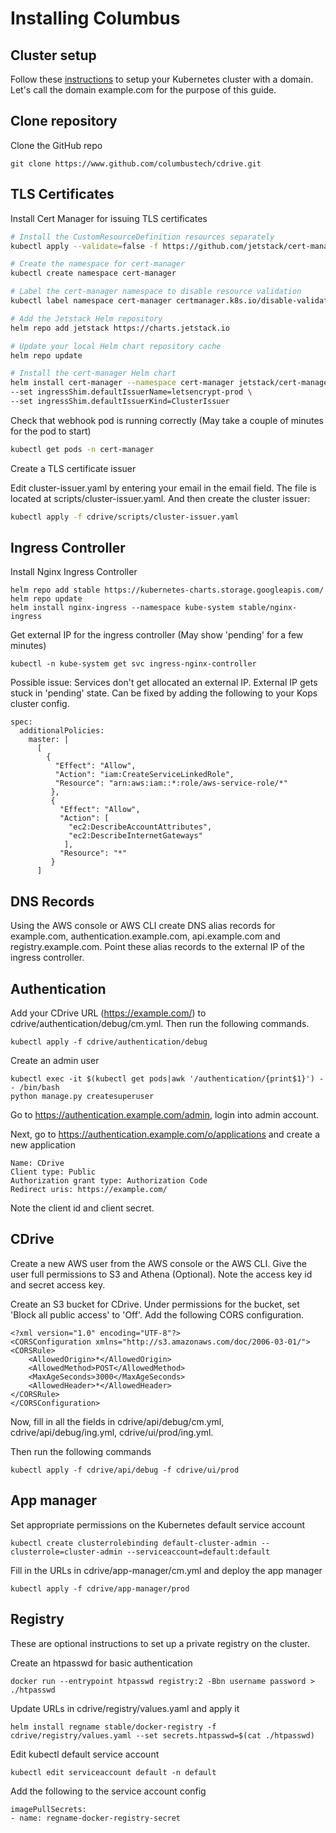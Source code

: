 # Installing Columbus

## Cluster setup

Follow these [instructions](https://github.com/columbustech/cdrive/blob/master/docs/cluster.md) to setup your 
Kubernetes cluster with a domain. Let's call the domain example.com for the purpose of this guide.

## Clone repository

Clone the GitHub repo

```
git clone https://www.github.com/columbustech/cdrive.git
```

## TLS Certificates

Install Cert Manager for issuing TLS certificates

```bash
# Install the CustomResourceDefinition resources separately
kubectl apply --validate=false -f https://github.com/jetstack/cert-manager/releases/download/v0.14.0/cert-manager.crds.yaml

# Create the namespace for cert-manager
kubectl create namespace cert-manager

# Label the cert-manager namespace to disable resource validation
kubectl label namespace cert-manager certmanager.k8s.io/disable-validation=true

# Add the Jetstack Helm repository
helm repo add jetstack https://charts.jetstack.io

# Update your local Helm chart repository cache
helm repo update

# Install the cert-manager Helm chart
helm install cert-manager --namespace cert-manager jetstack/cert-manager --version v0.14.0 \
--set ingressShim.defaultIssuerName=letsencrypt-prod \
--set ingressShim.defaultIssuerKind=ClusterIssuer
```

Check that webhook pod is running correctly (May take a couple of minutes for the pod to start)

```bash
kubectl get pods -n cert-manager
```

Create a TLS certificate issuer

Edit cluster-issuer.yaml by entering your email in the email field. The file is located at scripts/cluster-issuer.yaml.
And then create the cluster issuer:

```bash
kubectl apply -f cdrive/scripts/cluster-issuer.yaml
```

## Ingress Controller

Install Nginx Ingress Controller

```
helm repo add stable https://kubernetes-charts.storage.googleapis.com/
helm repo update
helm install nginx-ingress --namespace kube-system stable/nginx-ingress
```

Get external IP for the ingress controller (May show 'pending' for a few minutes)

```
kubectl -n kube-system get svc ingress-nginx-controller
```

Possible issue: Services don't get allocated an external IP. External IP gets stuck in 'pending' state.
Can be fixed by adding the following to your Kops cluster config.

```
spec:
  additionalPolicies:
    master: |
      [
        {
          "Effect": "Allow",
          "Action": "iam:CreateServiceLinkedRole",
          "Resource": "arn:aws:iam::*:role/aws-service-role/*"
         },
         {
           "Effect": "Allow",
           "Action": [
             "ec2:DescribeAccountAttributes",
             "ec2:DescribeInternetGateways"
            ],
           "Resource": "*"
         }
      ]
```

## DNS Records

Using the AWS console or AWS CLI create DNS alias records for example.com, authentication.example.com, api.example.com 
and registry.example.com. Point these alias records to the external IP of the ingress controller.

## Authentication

Add your CDrive URL (https://example.com/) to cdrive/authentication/debug/cm.yml. Then run the following commands.

```
kubectl apply -f cdrive/authentication/debug
```

Create an admin user

```
kubectl exec -it $(kubectl get pods|awk '/authentication/{print$1}') -- /bin/bash
python manage.py createsuperuser
```

Go to https://authentication.example.com/admin, login into admin account.

Next, go to https://authentication.example.com/o/applications and create a new application

```
Name: CDrive
Client type: Public
Authorization grant type: Authorization Code
Redirect uris: https://example.com/
```

Note the client id and client secret.

## CDrive

Create a new AWS user from the AWS console or the AWS CLI. Give the user full permissions to S3 and Athena (Optional).
Note the access key id and secret access key. 

Create an S3 bucket for CDrive. Under permissions for the bucket, set 'Block all public access' to 'Off'. Add the
following CORS configuration.

```
<?xml version="1.0" encoding="UTF-8"?>
<CORSConfiguration xmlns="http://s3.amazonaws.com/doc/2006-03-01/">
<CORSRule>
    <AllowedOrigin>*</AllowedOrigin>
    <AllowedMethod>POST</AllowedMethod>
    <MaxAgeSeconds>3000</MaxAgeSeconds>
    <AllowedHeader>*</AllowedHeader>
</CORSRule>
</CORSConfiguration>
```

Now, fill in all the fields in 
cdrive/api/debug/cm.yml, cdrive/api/debug/ing.yml, cdrive/ui/prod/ing.yml.

Then run the following commands 

```
kubectl apply -f cdrive/api/debug -f cdrive/ui/prod
```

## App manager

Set appropriate permissions on the Kubernetes default service account

```
kubectl create clusterrolebinding default-cluster-admin --clusterrole=cluster-admin --serviceaccount=default:default
```

Fill in the URLs in cdrive/app-manager/cm.yml and deploy the app manager

```
kubectl apply -f cdrive/app-manager/prod
```
## Registry

These are optional instructions to set up a private registry on the cluster. 

Create an htpasswd for basic authentication
```
docker run --entrypoint htpasswd registry:2 -Bbn username password > ./htpasswd
```

Update URLs in cdrive/registry/values.yaml and apply it
```
helm install regname stable/docker-registry -f cdrive/registry/values.yaml --set secrets.htpasswd=$(cat ./htpasswd)
```

Edit kubectl default service account
```
kubectl edit serviceaccount default -n default
```

Add the following to the service account config
```
imagePullSecrets:
- name: regname-docker-registry-secret
```
